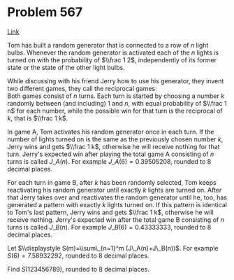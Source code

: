 # Problem 567

[Link](https://projecteuler.net/problem=567)

Tom has built a random generator that is connected to a row of $n$ light bulbs. Whenever the random generator is activated each of the $n$ lights is turned on with the probability of $\\frac 1 2$, independently of its former state or the state of the other light bulbs.

While discussing with his friend Jerry how to use his generator, they invent two different games, they call the reciprocal games:  
Both games consist of $n$ turns. Each turn is started by choosing a number $k$ randomly between (and including) $1$ and $n$, with equal probability of $\\frac 1 n$ for each number, while the possible win for that turn is the reciprocal of $k$, that is $\\frac 1 k$.

In game A, Tom activates his random generator once in each turn. If the number of lights turned on is the same as the previously chosen number $k$, Jerry wins and gets $\\frac 1 k$, otherwise he will receive nothing for that turn. Jerry's expected win after playing the total game A consisting of $n$ turns is called $J\_A(n)$. For example $J\_A(6)=0.39505208$, rounded to $8$ decimal places.

For each turn in game B, after $k$ has been randomly selected, Tom keeps reactivating his random generator until exactly $k$ lights are turned on. After that Jerry takes over and reactivates the random generator until he, too, has generated a pattern with exactly $k$ lights turned on. If this pattern is identical to Tom's last pattern, Jerry wins and gets $\\frac 1 k$, otherwise he will receive nothing. Jerry's expected win after the total game B consisting of $n$ turns is called $J\_B(n)$. For example $J\_B(6)=0.43333333$, rounded to $8$ decimal places.

Let $\\displaystyle S(m)=\\sum\_{n=1}^m (J\_A(n)+J\_B(n))$. For example $S(6)=7.58932292$, rounded to $8$ decimal places.

Find $S(123456789)$, rounded to $8$ decimal places.
